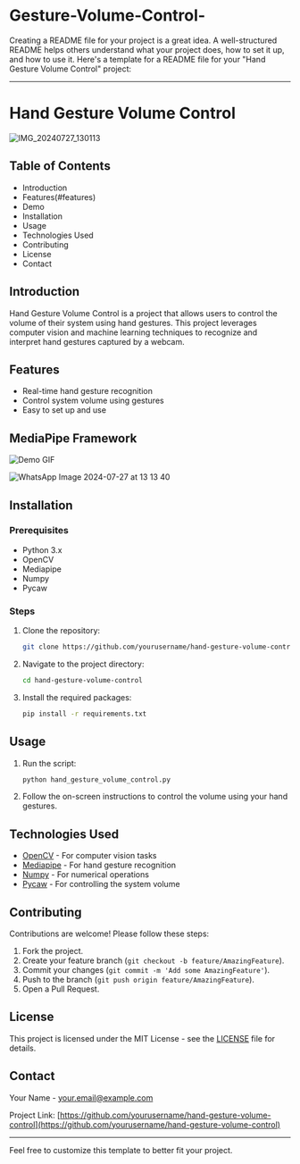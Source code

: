 # Gesture-Volume-Control-

Creating a README file for your project is a great idea. A well-structured README helps others understand what your project does, how to set it up, and how to use it. Here's a template for a README file for your "Hand Gesture Volume Control" project:

---

# Hand Gesture Volume Control

![IMG_20240727_130113](https://github.com/user-attachments/assets/6f30fe28-d414-4d93-9e8a-65e53b61173c)

## Table of Contents
- Introduction
- Features(#features)
- Demo
- Installation
- Usage
- Technologies Used
- Contributing
- License
- Contact

## Introduction
Hand Gesture Volume Control is a project that allows users to control the volume of their system using hand gestures. This project leverages computer vision and machine learning techniques to recognize and interpret hand gestures captured by a webcam.

## Features
- Real-time hand gesture recognition
- Control system volume using gestures
- Easy to set up and use

## MediaPipe Framework


![Demo GIF](path/to/your/demo.gif)

![WhatsApp Image 2024-07-27 at 13 13 40](https://github.com/user-attachments/assets/6dba9945-f8bd-44b5-bc6c-15f4f1e3a99a)



## Installation

### Prerequisites
- Python 3.x
- OpenCV
- Mediapipe
- Numpy
- Pycaw

### Steps
1. Clone the repository:
    ```sh
    git clone https://github.com/yourusername/hand-gesture-volume-control.git
    ```
2. Navigate to the project directory:
    ```sh
    cd hand-gesture-volume-control
    ```
3. Install the required packages:
    ```sh
    pip install -r requirements.txt
    ```

## Usage
1. Run the script:
    ```sh
    python hand_gesture_volume_control.py
    ```
2. Follow the on-screen instructions to control the volume using your hand gestures.

## Technologies Used
- [OpenCV](https://opencv.org/) - For computer vision tasks
- [Mediapipe](https://mediapipe.dev/) - For hand gesture recognition
- [Numpy](https://numpy.org/) - For numerical operations
- [Pycaw](https://github.com/AndreMiras/pycaw) - For controlling the system volume

## Contributing
Contributions are welcome! Please follow these steps:
1. Fork the project.
2. Create your feature branch (`git checkout -b feature/AmazingFeature`).
3. Commit your changes (`git commit -m 'Add some AmazingFeature'`).
4. Push to the branch (`git push origin feature/AmazingFeature`).
5. Open a Pull Request.

## License
This project is licensed under the MIT License - see the [LICENSE](LICENSE) file for details.

## Contact
Your Name - [your.email@example.com](mailto:your.email@example.com)

Project Link: [https://github.com/yourusername/hand-gesture-volume-control](https://github.com/yourusername/hand-gesture-volume-control)

---

Feel free to customize this template to better fit your project.
